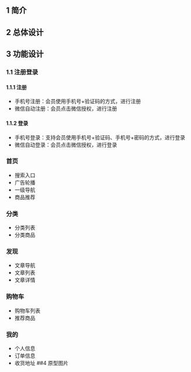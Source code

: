 ## 1 简介
## 2 总体设计
## 3 功能设计
### 1.1 注册登录
#### 1.1.1 注册  
+ 手机号注册：会员使用手机号+验证码的方式，进行注册
+ 微信自动注册：会员点击微信授权，进行注册
#### 1.1.2 登录
+ 手机号登录：支持会员使用手机号+验证码、手机号+密码的方式，进行登录
+ 微信自动登录：会员点击微信授权，进行登录
### 首页
+ 搜索入口
+ 广告轮播
+ 一级导航
+ 商品推荐
### 分类
+ 分类列表
+ 分类商品
### 发现
+ 文章导航
+ 文章列表
+ 文章详情
### 购物车
+ 购物车列表
+ 推荐商品
### 我的
+ 个人信息
+ 订单信息
+ 收货地址
##4 原型图片